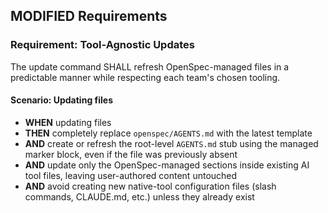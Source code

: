 ## MODIFIED Requirements
### Requirement: Tool-Agnostic Updates
The update command SHALL refresh OpenSpec-managed files in a predictable manner while respecting each team's chosen tooling.

#### Scenario: Updating files
- **WHEN** updating files
- **THEN** completely replace `openspec/AGENTS.md` with the latest template
- **AND** create or refresh the root-level `AGENTS.md` stub using the managed marker block, even if the file was previously absent
- **AND** update only the OpenSpec-managed sections inside existing AI tool files, leaving user-authored content untouched
- **AND** avoid creating new native-tool configuration files (slash commands, CLAUDE.md, etc.) unless they already exist
